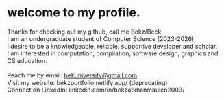 # welcome to my profile.
Thanks for checking out my github, call me Bekz/Beck. <br>
I am an undergraduate student of Computer Science (2023-2026) <br>
I desire to be a knowledgeable, reliable, supportive developer and scholar. <br>
I am interested in computation, compilation, software design, graphics and CS education.<br>
<br>
Reach me by email: bekuniversity@gmail.com <br>
Visit my website: bekzportfolio.netlify.app/ (deprecating)<br>
Connect on LinkedIn: linkedin.com/in/bekzatkhanmaulen2003/ <br>
<!--
**bek000han/bek000han** is a ✨ _special_ ✨ repository because its `README.md` (this file) appears on your GitHub profile.

Here are some ideas to get you started:

- 🔭 I’m currently working on ...
- 🌱 I’m currently learning ...
- 👯 I’m looking to collaborate on ...
- 🤔 I’m looking for help with ...
- 💬 Ask me about ...
- 📫 How to reach me: ...
- 😄 Pronouns: ...
- ⚡ Fun fact: ...
-->
